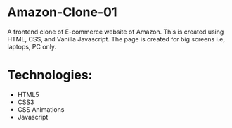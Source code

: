 # Amazon-Clone-01
A frontend clone of E-commerce website of Amazon. This is created using HTML, CSS, and Vanilla Javascript. The page is created for big screens i.e, laptops, PC only.

# Technologies:
* HTML5
* CSS3
* CSS Animations
* Javascript

